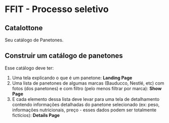 # FFIT - Processo seletivo

## Catalottone

Seu catálogo de Panetones.

## Construir um catálogo de panetones

Esse catálogo deve ter:

1. Uma tela explicando o que é um panetone: **Landing Page**
2. Uma lista de panetones de algumas marcas (Bauducco, Nestlé, etc) com fotos (dos panetones) e com filtro (pelo menos filtrar por marca): **Show Page**
3. E cada elemento dessa lista deve levar para uma tela de detalhamento contendo informações detalhadas do panetone selecionado (ex: peso, informações nutricionais, preço - esses dados podem ser totalmente fictícios): **Details Page**
